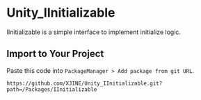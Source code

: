 # Unity_IInitializable

IInitializable is a simple interface to implement initialize logic.

## Import to Your Project

Paste this code into ``PackageManager > Add package from git URL``.

```
https://github.com/XJINE/Unity_IInitializable.git?path=/Packages/IInitializable